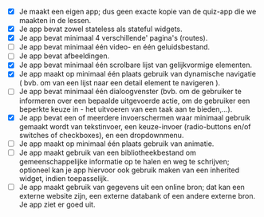 - [x] Je maakt een eigen app; dus geen exacte kopie van de quiz-app die we maakten in de lessen.
- [x] Je app bevat zowel stateless als stateful widgets.
- [x] Je app bevat minimaal 4 verschillende' pagina's (routes).
- [ ] Je app bevat minimaal één video- en één geluidsbestand.
- [ ] Je app bevat afbeeldingen.
- [x] Je app bevat minimaal één scrolbare lijst van gelijkvormige elementen.
- [x] Je app maakt op minimaal één plaats gebruik van dynamische navigatie ( bvb. om van een lijst naar een detail element te navigeren ).
- [ ] Je app bevat minimaal één dialoogvenster (bvb. om de gebruiker te informeren over een bepaalde uitgevoerde actie, om de gebruiker een beperkte keuze in -  het uitvoeren van een taak aan te bieden,...).
- [x] Je app bevat een of meerdere invoerschermen waar minimaal gebruik gemaakt wordt van tekstinvoer, een keuze-invoer (radio-buttons en/of switches of checkboxes), en een dropdownmenu.
- [ ] Je app maakt op minimaal één plaats gebruik van animatie.
- [ ] Je app maakt gebruik van een bibliotheekbestand om gemeenschappelijke informatie op te halen en weg te schrijven; optioneel kan je app hiervoor ook gebruik maken van een inherited widget, indien toepasselijk.
- [ ] Je app maakt gebruik van gegevens uit een online bron; dat kan een externe website zijn, een externe databank of een andere externe bron.
Je app ziet er goed uit.